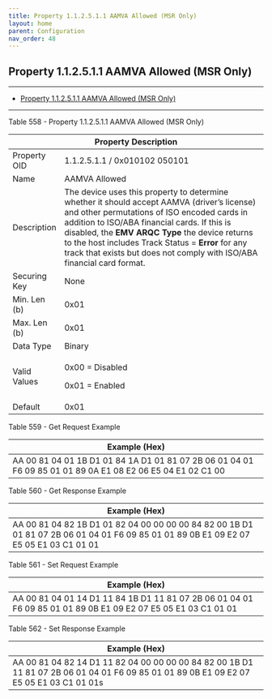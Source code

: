 ```yaml
---
title: Property 1.1.2.5.1.1 AAMVA Allowed (MSR Only)
layout: home
parent: Configuration
nav_order: 48
---
```


## Property 1.1.2.5.1.1 AAMVA Allowed (MSR Only)

---

- [Property 1.1.2.5.1.1 AAMVA Allowed (MSR Only)](#property-112511-aamva-allowed-msr-only)

---


Table 558 - Property 1.1.2.5.1.1 AAMVA Allowed (MSR Only)

<table>
<colgroup>
<col style="width: 14%" />
<col style="width: 85%" />
</colgroup>
<thead>
<tr>
<th colspan="2">Property Description</th>
</tr>
</thead>
<tbody>
<tr>
<td>Property OID</td>
<td>1.1.2.5.1.1 / 0x010102 050101</td>
</tr>
<tr>
<td>Name</td>
<td>AAMVA Allowed</td>
</tr>
<tr>
<td>Description</td>
<td>The device uses this property to determine whether it should accept
AAMVA (driver’s license) and other permutations of ISO encoded cards in
addition to ISO/ABA financial cards. If this is disabled, the
<strong>EMV ARQC Type</strong> the device returns to the host includes
Track Status = <strong>Error</strong> for any track that exists but does
not comply with ISO/ABA financial card format.</td>
</tr>
<tr>
<td>Securing Key</td>
<td>None</td>
</tr>
<tr>
<td>Min. Len (b)</td>
<td>0x01</td>
</tr>
<tr>
<td>Max. Len (b)</td>
<td>0x01</td>
</tr>
<tr>
<td>Data Type</td>
<td>Binary</td>
</tr>
<tr>
<td>Valid Values</td>
<td><p>0x00 = Disabled</p>
<p>0x01 = Enabled</p></td>
</tr>
<tr>
<td>Default</td>
<td>0x01</td>
</tr>
</tbody>
</table>

Table 559 - Get Request Example

| Example (Hex) |
|----|
| AA 00 81 04 01 1B D1 01 84 1A D1 01 81 07 2B 06 01 04 01 F6 09 85 01 01 89 0A E1 08 E2 06 E5 04 E1 02 C1 00 |

Table 560 - Get Response Example

| Example (Hex) |
|----|
| AA 00 81 04 82 1B D1 01 82 04 00 00 00 00 84 82 00 1B D1 01 81 07 2B 06 01 04 01 F6 09 85 01 01 89 0B E1 09 E2 07 E5 05 E1 03 C1 01 01 |

Table 561 - Set Request Example

| Example (Hex) |
|----|
| AA 00 81 04 01 14 D1 11 84 1B D1 11 81 07 2B 06 01 04 01 F6 09 85 01 01 89 0B E1 09 E2 07 E5 05 E1 03 C1 01 01 |

Table 562 - Set Response Example

| Example (Hex) |
|----|
| AA 00 81 04 82 14 D1 11 82 04 00 00 00 00 84 82 00 1B D1 11 81 07 2B 06 01 04 01 F6 09 85 01 01 89 0B E1 09 E2 07 E5 05 E1 03 C1 01 01s |

##